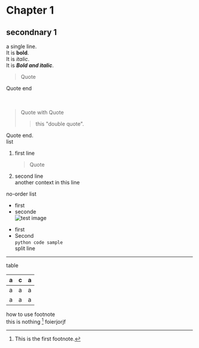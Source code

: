 # Chapter 1
## secondnary 1
a single line.  <br>
It is **bold**. <br> 
It is *italic*. <br>
It is ***Bold and italic***. <br>
> Quote 
>
Quote end <br>
<br>
<br>
> Quote with Quote
>
>> this "double quote". <br>
>
Quote end. <br>
list
1. first line
    >Quote
2. second line <br>
    another context in this line <br>

no-order list
* first
* seconde <br>
    ![test image](https://github.com/liuziche/hello-world/blob/main/红楼梦人物关系.gif)
- first
- Second<br>
        ```python
        code sample
        ```<br>
split line
***


table<br>

| a | c | a |
|---|---|---|
| a | a | a |
| a | a | a |<br>


how to use footnote<br>
this is nothing [^1]
foierjorjf
[^1]: This is the first footnote.
